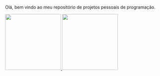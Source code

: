 Olá, bem vindo ao meu repositório de projetos pessoais de programação.
<div>
  <a href = "https://github.com/Davescp">
  <img height = "180em" src="https://github-readme-stats.vercel.app/api?username=Davescp&show_icons=True&theme=github_dark&include_all_comits=True&count_private=True"/>
  <img height = "180em" src="https://github-readme-stats.vercel.app/api/top-langs/?username=Davescp&layout=compact&langs_count=16&theme=github_dark&layoult=compact"/>
</div>
